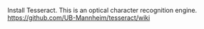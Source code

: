 
Install Tesseract. This is an optical character recognition engine.
https://github.com/UB-Mannheim/tesseract/wiki

